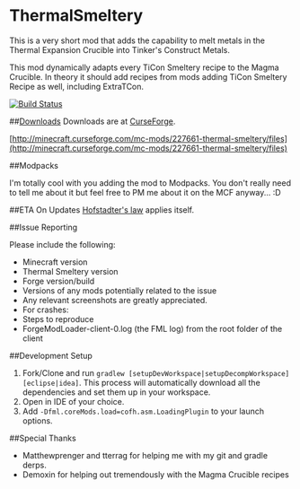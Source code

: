 # ThermalSmeltery
This is a very short mod that adds the capability to melt metals in the Thermal Expansion Crucible into Tinker's Construct Metals.

This mod dynamically adapts every TiCon Smeltery recipe to the Magma Crucible. In theory it should add recipes from mods adding TiCon Smeltery Recipe as well, including ExtraTCon.

[![Build Status](http://ci.tterrag.com/job/ThermalSmeltery/badge/icon)](http://ci.tterrag.com/job/ThermalSmeltery/)

##[Downloads](http://minecraft.curseforge.com/mc-mods/227661-thermal-smeltery/files)
Downloads are at [CurseForge](http://minecraft.curseforge.com/mc-mods/227661-thermal-smeltery/files).

[http://minecraft.curseforge.com/mc-mods/227661-thermal-smeltery/files](http://minecraft.curseforge.com/mc-mods/227661-thermal-smeltery/files)


##Modpacks

I'm totally cool with you adding the mod to Modpacks. You don't really need to tell me about it but feel free to PM me about it on the MCF anyway... :D

##ETA On Updates
[Hofstadter's law](https://en.wikipedia.org/wiki/Hofstadter%27s_law) applies itself.

##Issue Reporting

Please include the following:

* Minecraft version
* Thermal Smeltery version
* Forge version/build
* Versions of any mods potentially related to the issue
* Any relevant screenshots are greatly appreciated.
* For crashes:
* Steps to reproduce
* ForgeModLoader-client-0.log (the FML log) from the root folder of the client


##Development Setup

1. Fork/Clone and run `gradlew [setupDevWorkspace|setupDecompWorkspace] [eclipse|idea]`. This process will automatically download all the dependencies and set them up in your workspace.
2. Open in IDE of your choice.
3. Add `-Dfml.coreMods.load=cofh.asm.LoadingPlugin` to your launch options.


##Special Thanks
* Matthewprenger and tterrag for helping me with my git and gradle derps.
* Demoxin for helping out tremendously with the Magma Crucible recipes
